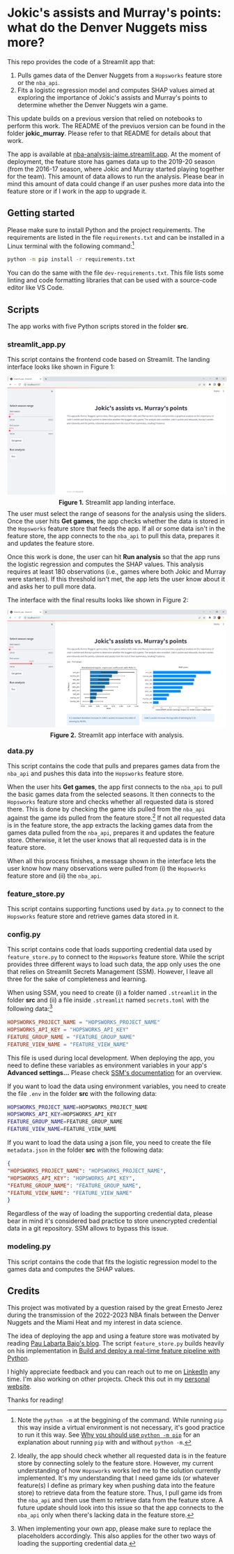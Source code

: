 # Jokic's assists and Murray's points: what do the Denver Nuggets miss more?

This repo provides the code of a Streamlit app that:

1. Pulls games data of the Denver Nuggets from a `Hopsworks` feature store or the `nba_api`.
2. Fits a logistic regression model and computes SHAP values aimed at exploring the importance of Jokic's assists and Murray's points to determine whether the Denver Nuggets win a game.

This update builds on a previous version that relied on notebooks to perform this work. The README of the previuos version can be found in the folder **jokic_murray**. Please refer to that README for details about that work.

The app is available at [nba-analysis-jaime.streamlit.app](https://nba-analysis-jaime.streamlit.app/). At the moment of deployment, the feature store has games data up to the 2019-20 season (from the 2016-17 season, where Jokic and Murray started playing together for the team). This amount of data allows to run the analysis. Please bear in mind this amount of data could change if an user pushes more data into the feature store or if I work in the app to upgrade it.

## Getting started

Please make sure to install Python and the project requirements. The requirements are listed in the file `requirements.txt` and can be installed in a Linux terminal with the following command:[^1]

[^1]: Note the `python -m` at the beggining of the command. While running `pip` this way inside a virtual environment is not necessary, it's good practice to run it this way. See [Why you should use `python -m pip`](https://snarky.ca/why-you-should-use-python-m-pip/) for an explanation about running `pip` with and without `python -m`.

```bash
python -m pip install -r requirements.txt
```

You can do the same with the file `dev-requirements.txt`. This file lists some linting and code formatting libraries that can be used with a source-code editor like VS Code.

## Scripts

The app works with five Python scripts stored in the folder **src**.

### streamlit_app.py

This script contains the frontend code based on Streamlit. The landing interface looks like shown in Figure 1:

<p style="line-height:0.5" align="center">
    <img src="images/app1.png" />
</p>
<p style="line-height:0.5" align="center"><b>Figure 1.</b> Streamlit app landing interface.</p>

The user must select the range of seasons for the analysis using the sliders. Once the user hits **Get games**, the app checks whether the data is stored in the `Hopsworks` feature store that feeds the app. If all or some data isn't in the feature store, the app connects to the `nba_api` to pull this data, prepares it and updates the feature store.

Once this work is done, the user can hit **Run analysis** so that the app runs the logistic regression and computes the SHAP values. This analysis requires at least 180 observations (i.e., games where both Jokic and Murray were starters). If this threshold isn't met, the app lets the user know about it and asks her to pull more data.

The interface with the final results looks like shown in Figure 2:

<p style="line-height:0.5" align="center">
    <img src="images/app2.png" />
</p>
<p style="line-height:0.5" align="center"><b>Figure 2.</b> Streamlit app interface with analysis.</p>

### data.py

This script contains the code that pulls and prepares games data from the `nba_api` and pushes this data into the `Hopsworks` feature store.

When the user hits **Get games**, the app first connects to the `nba_api` to pull the basic games data from the selected seasons. It then connects to the `Hopsworks` feature store and checks whether all requested data is stored there. This is done by checking the game ids pulled from the `nba_api` against the game ids pulled from the feature store.[^2] If not all requested data is in the feature store, the app extracts the lacking games data from the games data pulled from the `nba_api`, prepares it and updates the feature store. Otherwise, it let the user knows that all requested data is in the feature store.

[^2]: Ideally, the app should check whether all requested data is in the feature store by connecting solely to the feature store. However, my current understanding of how `Hopsworks` works led me to the solution currently implemented. It's my understanding that I need game ids (or whatever feature(s) I define as primary key when pushing data into the feature store) to retrieve data from the feature store. Thus, I pull game ids from the `nba_api` and then use them to retrieve data from the feature store. A future update should look into this issue so that the app connects to the `nba_api` only when there's lacking data in the feature store.

When all this process finishes, a message shown in the interface lets the user know how many observations were pulled from (i) the `Hopsworks` feature store and (ii) the `nba_api`.

### feature_store.py

This script contains supporting functions used by `data.py` to connect to the `Hopsworks` feature store and retrieve games data stored in it.

### config.py

This script contains code that loads supporting credential data used by `feature_store.py` to connect to the `Hopsworks` feature store. While the script provides three different ways to load such data, the app only uses the one that relies on Streamlit Secrets Management (SSM). However, I leave all three for the sake of completeness and learning.

When using SSM, you need to create (i) a folder named `.streamlit` in the folder **src** and (ii) a file inside `.streamlit` named `secrets.toml` with the following data:[^3]

```toml
HOPSWORKS_PROJECT_NAME = "HOPSWORKS_PROJECT_NAME"
HOPSWORKS_API_KEY = "HOPSWORKS_API_KEY"
FEATURE_GROUP_NAME = "FEATURE_GROUP_NAME"
FEATURE_VIEW_NAME = "FEATURE_VIEW_NAME"
```

[^3]: When implementing your own app, please make sure to replace the placeholders accordingly. This also applies for the other two ways of loading the supporting credential data.

This file is used during local development. When deploying the app, you need to define these variables as environment variables in your app's **Advanced settings...** Please check [SSM's documentation](https://docs.streamlit.io/streamlit-community-cloud/deploy-your-app/secrets-management) for an overview.

If you want to load the data using environment variables, you need to create the file `.env` in the folder **src** with the following data:

```sh
HOPSWORKS_PROJECT_NAME=HOPSWORKS_PROJECT_NAME
HOPSWORKS_API_KEY=HOPSWORKS_API_KEY
FEATURE_GROUP_NAME=FEATURE_GROUP_NAME
FEATURE_VIEW_NAME=FEATURE_VIEW_NAME
```

If you want to load the data using a json file, you need to create the file `metadata.json` in the folder **src** with the following data:

```json
{
"HOPSWORKS_PROJECT_NAME": "HOPSWORKS_PROJECT_NAME",
"HOPSWORKS_API_KEY": "HOPSWORKS_API_KEY",
"FEATURE_GROUP_NAME": "FEATURE_GROUP_NAME",
"FEATURE_VIEW_NAME": "FEATURE_VIEW_NAME"
}
```

Regardless of the way of loading the supporting credential data, please bear in mind it's considered bad practice to store unencrypted credential data in a git repository. SSM allows to bypass this issue.

### modeling.py

This script contains the code that fits the logistic regression model to the games data and computes the SHAP values.

## Credits

This project was motivated by a question raised by the great Ernesto Jerez during the transmission of the 2022-2023 NBA finals between the Denver Nuggets and the Miami Heat and my interest in data science.

The idea of deploying the app and using a feature store was motivated by reading [Pau Labarta Bajo's blog](https://datamachines.xyz/). The script `feature_store.py` builds heavily on his implementation in [Build and deploy a real-time feature pipeline with Python](https://github.com/Paulescu/build-and-deploy-real-time-feature-pipeline/).

I highly appreciate feedback and you can reach out to me on [LinkedIn](https://bit.ly/jaime-linkedin) any time. I'm also working on other projects. Check this out in my [personal website](https://bit.ly/jaime-website).

Thanks for reading!
